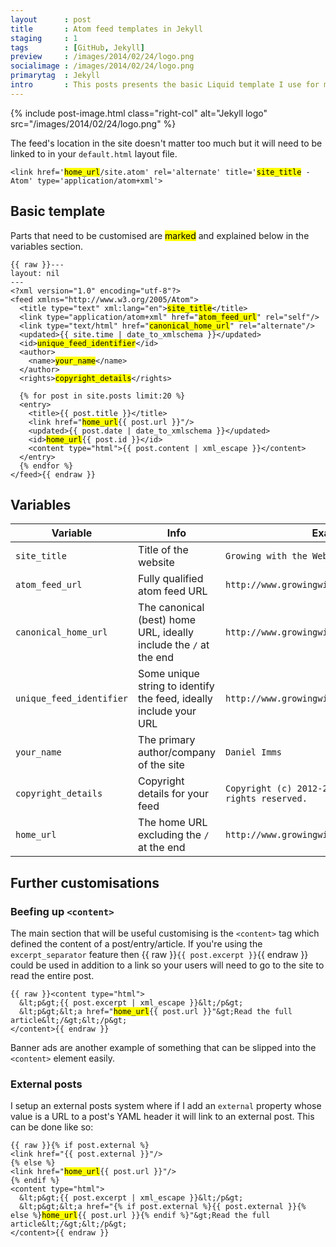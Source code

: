 ```yaml
---
layout      : post
title       : Atom feed templates in Jekyll
staging     : 1
tags        : [GitHub, Jekyll]
preview     : /images/2014/02/24/logo.png
socialimage : /images/2014/02/24/logo.png
primarytag  : Jekyll
intro       : This posts presents the basic Liquid template I use for my <a href="http://jekyllrb.com/">Jekyll</a> blog's Atom feed.
---
```


{% include post-image.html class="right-col" alt="Jekyll logo" src="/images/2014/02/24/logo.png" %}

The feed's location in the site doesn't matter too much but it will need to be linked to in your `default.html` layout file.

<!--prettify lang=xml-->
<pre><code>&lt;link href='<mark>home_url</mark>/site.atom' rel='alternate' title='<mark>site_title</mark> - Atom' type='application/atom+xml'&gt;</code></pre>

<div class="clear"><!----></div>



## Basic template

Parts that need to be customised are <mark>marked</mark> and explained below in the variables section.

<!--prettify lang=xml-->
<pre><code>{{ raw }}---
layout: nil
---
&lt;?xml version="1.0" encoding="utf-8"?&gt;
&lt;feed xmlns="http://www.w3.org/2005/Atom"&gt;
  &lt;title type="text" xml:lang="en"&gt;<mark>site_title</mark>&lt;/title&gt;
  &lt;link type="application/atom+xml" href="<mark>atom_feed_url</mark>" rel="self"/&gt;
  &lt;link type="text/html" href="<mark>canonical_home_url</mark>" rel="alternate"/&gt;
  &lt;updated&gt;{{ site.time | date_to_xmlschema }}&lt;/updated&gt;
  &lt;id&gt;<mark>unique_feed_identifier</mark>&lt;/id&gt;
  &lt;author&gt;
    &lt;name&gt;<mark>your_name</mark>&lt;/name&gt;
  &lt;/author&gt;
  &lt;rights&gt;<mark>copyright_details</mark>&lt;/rights&gt;

  {% for post in site.posts limit:20 %}
  &lt;entry&gt;
    &lt;title&gt;{{ post.title }}&lt;/title&gt;
    &lt;link href="<mark>home_url</mark>{{ post.url }}"/&gt;
    &lt;updated&gt;{{ post.date | date_to_xmlschema }}&lt;/updated&gt;
    &lt;id&gt;<mark>home_url</mark>{{ post.id }}&lt;/id&gt;
    &lt;content type="html"&gt;{{ post.content | xml_escape }}&lt;/content&gt;
  &lt;/entry&gt;
  {% endfor %}
&lt;/feed&gt;{{ endraw }}</code></pre>



## Variables

| Variable                 | Info                                                              | Example
|--------------------------|-------------------------------------------------------------------|--------
| `site_title`             | Title of the website                                              | `Growing with the Web`
| `atom_feed_url`          | Fully qualified atom feed URL                                     | `http://www.growingwiththeweb.com/site.atom`
| `canonical_home_url`     | The canonical (best) home URL, ideally include the `/` at the end | `http://www.growingwiththeweb.com/`
| `unique_feed_identifier` | Some unique string to identify the feed, ideally include your URL | `http://www.growingwiththeweb.com/all_feed`
| `your_name`              | The primary author/company of the site                            | `Daniel Imms`
| `copyright_details`      | Copyright details for your feed                                   | `Copyright (c) 2012-2014, Daniel Imms; all rights reserved.`
| `home_url`               | The home URL excluding the `/` at the end                         | `http://www.growingwiththeweb.com`



## Further customisations

### Beefing up `<content>`

The main section that will be useful customising is the `<content>` tag which defined the content of a post/entry/article. If you're using the `excerpt_separator` feature then {{ raw }}`{{ post.excerpt }}`{{ endraw }} could be used in addition to a link so your users will need to go to the site to read the entire post.

<!--prettify lang=xml-->
<pre><code>{{ raw }}&lt;content type="html"&gt;
  &amp;lt;p&amp;gt;{{ post.excerpt | xml_escape }}&amp;lt;/p&amp;gt;
  &amp;lt;p&amp;gt;&amp;lt;a href="<mark>home_url</mark>{{ post.url }}"&amp;gt;Read the full article&amp;lt;/&amp;gt;&amp;lt;/p&amp;gt;
&lt;/content&gt;{{ endraw }}</code></pre>

Banner ads are another example of something that can be slipped into the `<content>` element easily.

### External posts

I setup an external posts system where if I add an `external` property whose value is a URL to a post's YAML header it will link to an external post. This can be done like so:

<!--prettify lang=xml-->
<pre><code>{{ raw }}{% if post.external %}
&lt;link href="{{ post.external }}"/&gt;
{% else %}
&lt;link href="<mark>home_url</mark>{{ post.url }}"/&gt;
{% endif %}
&lt;content type="html"&gt;
  &amp;lt;p&amp;gt;{{ post.excerpt | xml_escape }}&amp;lt;/p&amp;gt;
  &amp;lt;p&amp;gt;&amp;lt;a href="{% if post.external %}{{ post.external }}{% else %}<mark>home_url</mark>{{ post.url }}{% endif %}"&amp;gt;Read the full article&amp;lt;/&amp;gt;&amp;lt;/p&amp;gt;
&lt;/content&gt;{{ endraw }}</code></pre>